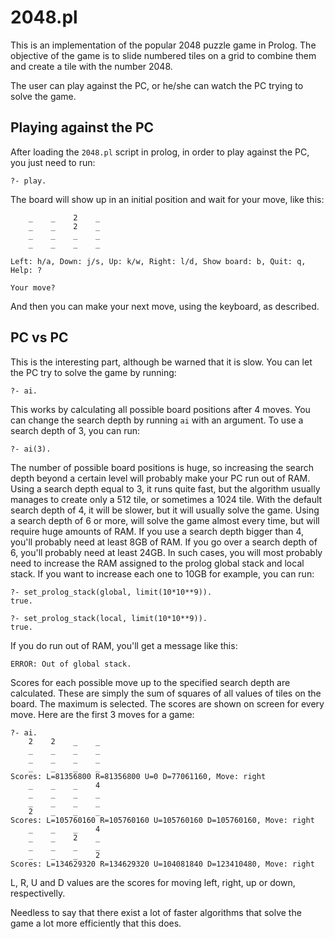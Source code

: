 2048.pl
=======

This is an implementation of the popular 2048 puzzle game in Prolog. The
objective of the game is to slide numbered tiles on a grid to combine
them and create a tile with the number 2048.

The user can play against the PC, or he/she can watch the PC trying to
solve the game.

Playing against the PC
----------------------

After loading the `2048.pl` script in prolog, in order to play against
the PC, you just need to run:

    ?- play.

The board will show up in an initial position and wait for your move,
like this:

        _    _    2    _ 
        _    _    2    _ 
        _    _    _    _ 
        _    _    _    _ 
    
    Left: h/a, Down: j/s, Up: k/w, Right: l/d, Show board: b, Quit: q, Help: ? 
    
    Your move?


And then you can make your next move, using the keyboard, as described.

PC vs PC
--------

This is the interesting part, although be warned that it is slow. You can
let the PC try to solve the game by running:

    ?- ai.

This works by calculating all possible board positions after 4 moves.
You can change the search depth by running `ai` with an argument. To use
a search depth of 3, you can run:

    ?- ai(3).

The number of possible board positions is huge, so increasing the search
depth beyond a certain level will probably make your PC run out of RAM.
Using a search depth equal to 3, it runs quite fast, but the algorithm
usually manages to create only a 512 tile, or sometimes a 1024 tile.
With the default search depth of 4, it will be slower, but it will
usually solve the game. Using a search depth of 6 or more, will solve
the game almost every time, but will require huge amounts of RAM. If you
use a search depth bigger than 4, you'll probably need at least 8GB of
RAM. If you go over a search depth of 6, you'll probably need at least
24GB. In such cases, you will most probably need to increase the RAM
assigned to the prolog global stack and local stack. If you want to
increase each one to 10GB for example, you can run:

    ?- set_prolog_stack(global, limit(10*10**9)). 
    true. 
    
    ?- set_prolog_stack(local, limit(10*10**9)). 
    true. 

If you do run out of RAM, you'll get a message like this:

    ERROR: Out of global stack.

Scores for each possible move up to the specified search depth are
calculated. These are simply the sum of squares of all values of tiles
on the board. The maximum is selected. The scores are shown on screen
for every move. Here are the first 3 moves for a game:

    ?- ai. 
        2    2    _    _ 
        _    _    _    _ 
        _    _    _    _ 
        _    _    _    _ 
    Scores: L=81356800 R=81356800 U=0 D=77061160, Move: right 
        _    _    _    4 
        _    _    _    _ 
        _    _    _    _ 
        2    _    _    _ 
    Scores: L=105760160 R=105760160 U=105760160 D=105760160, Move: right 
        _    _    _    4 
        _    _    2    _ 
        _    _    _    _ 
        _    _    _    2 
    Scores: L=134629320 R=134629320 U=104081840 D=123410480, Move: right

L, R, U and D values are the scores for moving left, right, up or down,
respectivelly.

Needless to say that there exist a lot of faster algorithms that solve
the game a lot more efficiently that this does. 
